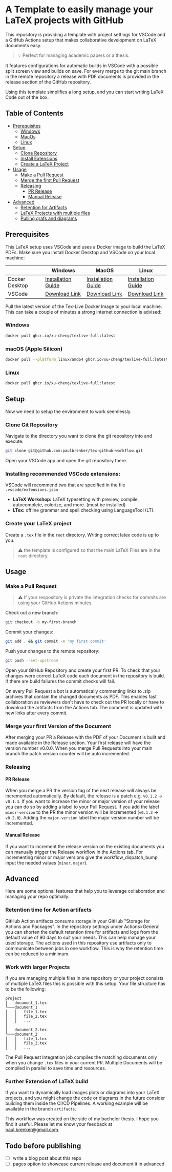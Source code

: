 # A Template to easily manage your LaTeX projects with GitHub

This repository is providing a template with project settings for VSCode and a GitHub Actions setup that makes collaborative development on LaTeX documents easy.

> :bulb: Perfect for managing academic papers or a thesis.

It features configurations for automatic builds in VSCode with a possible split screen view and builds on save. For every merge to the git main branch in the remote repository a release with PDF documents is provided in the release section of the GitHub repository.

Using this template simplifies a long setup, and you can start writing LaTeX Code out of the box.

## Table of Contents

- [Prerequisites](#prerequisites)
  - [Windows](#windows)
  - [MacOs](#macos-apple-silicon)
  - [Linux](#linux)
- [Setup](#setup)
  - [Clone Repository](#clone-git-repository)
  - [Install Extensions](#installing-recommended-vscode-extensions)
  - [Create a LaTeX Project](#create-your-latex-project)
- [Usage](#usage)
  - [Make a Pull Request](#make-a-pull-request)
  - [Merge the first Pull Request](#merge-your-first-version-of-the-document)
  - [Releasing](#releasing)
    - [PR Release](#pr-release)
    - [Manual Release](#manual-release)
- [Advanced](#advanced)
  - [Retention for Artifacts](#retention-time-for-action-artifacts)
  - [LaTeX Projects with multiple files](#work-with-larger-projects)
  - [Pulling grafs and diagrams](#further-extension-of-latex-build)

## Prerequisites

This LaTeX setup uses VSCode and uses a Docker image to build the LaTeX PDFs. Make sure you install Docker Desktop and VSCode on your local machine:

|                | Windows                                                                              | MacOS                                                                            | Linux                                                                      |
| -------------- | ------------------------------------------------------------------------------------ | -------------------------------------------------------------------------------- | -------------------------------------------------------------------------- |
| Docker Desktop | [Installation Guide](https://docs.docker.com/desktop/setup/install/windows-install/) | [Installation Guide](https://docs.docker.com/desktop/setup/install/mac-install/) | [Installation Guide](https://docs.docker.com/desktop/setup/install/linux/) |
| VSCode         | [Download Link](https://code.visualstudio.com/)                                      | [Download Link](https://code.visualstudio.com/)                                  | [Download Link](https://code.visualstudio.com/)                            |

Pull the latest version of the Tex-Live Docker Image to your local machine. This can take a couple of minutes a strong internet connection is advised:

### Windows

```bash
docker pull ghcr.io/xu-cheng/texlive-full:latest
```

### macOS (Apple Silicon)

```bash
docker pull --platform linux/amd64 ghcr.io/xu-cheng/texlive-full:latest
```

### Linux

```bash
docker pull ghcr.io/xu-cheng/texlive-full:latest
```

## Setup

Now we need to setup the environment to work seemlessly.

### Clone Git Repository

Navigate to the directory you want to clone the git repository into and execute:

```bash
git clone git@github.com:paulbrenker/tex-github-workflow.git
```

Open your VSCode app and open the git repository there.

### Installing recommended VSCode extensions:

VSCode will recommend two that are specified in the file `.vscode/extensions.json`

- **LaTeX Workshop:** LaTeX typesetting with preview, compile, autocomplete, colorize, and more. (must be installed)
- **LTex:** offline grammar and spell checking using LanguageTool (LT).

### Create your LaTeX project

Create a `.tex` file in the `root` directory. Writing correct latex code is up to you.

> :warning: the template is configured so that the main LaTeX Files are in the `root` directory.

## Usage

### Make a Pull Request

> :warning: If your respository is private the integration checks for commits are using your GitHub Actions minutes.

Check out a new branch:

```bash
git checkout -b my-first-branch
```

Commit your changes:

```bash
git add . && git commit -m 'my first commit'
```

Push your changes to the remote repository:

```bash
git push --set-upstream
```

Open your GitHub Repository and create your first PR. To check that your changes were correct LaTeX code each document in the repository is build. If there are build failures the commit checks will fail.

On every Pull Request a bot is automatically commenting links to .zip archives that contain the changed documents as PDF. This enables fast collaboration as reviewers don't have to check out the PR locally or have to download the artifacts from the Actions tab. The comment is updated with new links after every commit.

### Merge your first Version of the Document

After merging your PR a Release with the PDF of your Document is built and made available in the Release section. Your first release will have the version number v0.0.0. When you merge Pull Requests into your main branch the patch version counter will be auto incremented.

### Releasing

#### PR Release

When you merge a PR the version tag of the next release will always be incremented automatically. By default, the release is a patch e.g. `v0.1.2` -> `v0.1.3`. If you want to increase the minor or major version of your release you can do so by adding a label to your Pull Request. If you add the label `minor-version` to the PR the minor version will be incremented (`v0.1.3` -> `v0.2.0`). Adding the `major-version` label the major version number will be incremented.

#### Manual Release

If you want to increment the release version on the existing documents you can manually trigger the Release workflow in the Actions tab. For incrementing minor or major versions give the workflow_dispatch_bump input the needed values (`minor`, `major`).

## Advanced

Here are some optional features that help you to leverage collaboration and managing your repo optimally.

### Retention time for Action artifacts

GitHub Action artifacts consume storage in your GitHub "Storage for Actions and Packages". In the repository settings under Actions>General you can shorten the default retention time for artifacts and logs from the default value of 90 days to suit your needs. This can help manage your used storage. The actions used in this repository use artifacts only to communicate between jobs in one workflow. This is why the retention time can be reduced to a minimum.

### Work with larger Projects

If you are managing multiple files in one repository or your project consists of multiple LaTeX files this is possible with this setup. Your file structure has to be the following:

```
project
│   document_1.tex
└───document_1
│   │   file_1.tex
│   │   file_2.tex
│   │   ...
│
│   document_2.tex
└───document_2
│   │   file_1.tex
│   │   file_2.tex
│   │   ...
```

The Pull Request Integration job compiles the matching documents only when you change `.tex` files in your current PR. Multiple Documents will be compiled in parallel to save time and resources.

### Further Extension of LaTeX build

If you want to dynamically load images plots or diagrams into your LaTeX projects, and you might change the code or diagrams in the future consider building them inside the CI/CD Pipelines. A working example will be available in the branch `artifacts`.

This workflow was created on the side of my bachelor thesis. I hope you find it useful. Please let me know your feedback at [paul.brenker@gmail.com](mailto:paul.brenker@gmail.com).

## Todo before publishing

- [ ] write a blog post about this repo
- [ ] pages option to showcase current release and document it in advanced
